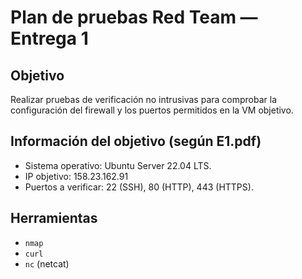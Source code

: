 # Plan de pruebas Red Team — Entrega 1

## Objetivo
Realizar pruebas de verificación no intrusivas para comprobar la configuración del firewall y los puertos permitidos en la VM objetivo.

## Información del objetivo (según E1.pdf)
- Sistema operativo: Ubuntu Server 22.04 LTS.
- IP objetivo: 158.23.162.91 
- Puertos a verificar: 22 (SSH), 80 (HTTP), 443 (HTTPS). 

## Herramientas
- `nmap`
- `curl`
- `nc` (netcat)


